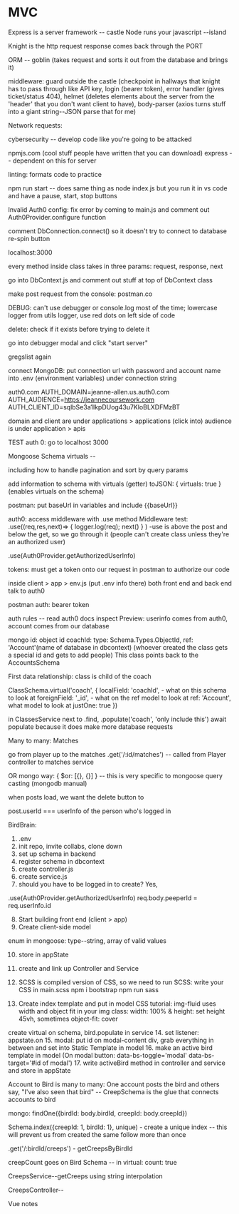 # MVC

<!-- #region [DECEMBER NOTES] -->
<!-- SECTION Nov 28, 2022 -->

Express is a server framework -- castle
Node runs your javascript --island

Knight is the http request
response comes back through the PORT

ORM -- goblin (takes request and sorts it out from the database and brings it)

middleware: guard outside the castle (checkpoint in hallways that knight has to pass through like API key, login (bearer token), error handler (gives ticket/status 404), helmet (deletes elements about the server from the 'header' that you don't want client to have), body-parser (axios turns stuff into a giant string--JSON parse that for me)

Network requests: 

cybersecurity -- develop code like you're going to be attacked

npmjs.com (cool stuff people have written that you can download)
express -- dependent on this for server

linting: formats code to practice 

<!-- STUB important -->
npm run start -- does same thing as node index.js but you run it in vs code and have a pause, start, stop buttons

Invalid Auth0 config: fix error by coming to main.js and comment out Auth0Provider.configure function

comment DbConnection.connect() so it doesn't try to connect to database
re-spin button

localhost:3000

every method inside class takes in three params: request, response, next

go into DbContext.js and comment out stuff at top of DbContext class

make post request from the console: postman.co

DEBUG: can't use debugger or console.log most of the time; 
lowercase logger from utils logger, use red dots on left side of code 

delete: check if it exists before trying to delete it

<!-- STUB start server in vs code -->
go into debugger modal and click "start server"


<!-- NOTE notes in Source/Codeworks/burgerShack -->

<!-- SECTION Nov 29, 2022 -->
gregslist again 

<!-- STUB [CONNECT MONGO DB] -->
connect MongoDB: put connection url with password and account name into .env (environment variables) under connection string

<!-- STUB [CONNECT AUTH 0] -->

auth0.com 
AUTH_DOMAIN=jeanne-allen.us.auth0.com
AUTH_AUDIENCE=https://jeannecoursework.com
AUTH_CLIENT_ID=sqlbSe3a1IkpDUog43u7KloBLXDFMzBT

domain and client are under applications > applications (click into)
audience is under application > apis

<!-- FIXME -->
TEST auth 0: go to localhost 3000

Mongoose Schema virtuals -- 

<!-- NOTE notes in Source/Codeworks/gregslist-node -->

including how to handle pagination and sort by query params

<!-- SECTION Nov 30, 2022 -->

add information to schema with virtuals (getter)
toJSON: { virtuals: true } (enables virtuals on the schema)

postman: put baseUrl in variables and include {{baseUrl}}

<!-- STUB auth0 -->
auth0: access middleware with .use method
Middleware test: .use((req,res,next)=> { logger.log(req); next() } ) -use is above the post and below the get, so we go through it (people can't create class unless they're an authorized user)

.use(Auth0Provider.getAuthorizedUserInfo)

tokens: must get a token onto our request in postman to authorize our code

inside client  > app > env.js (put .env info there)
both front end and back end talk to auth0 

postman auth: bearer token

auth rules -- read auth0 docs
inspect Preview: userinfo comes from auth0, account comes from our database

mongo id: object id
coachId: type: Schema.Types.ObjectId, ref: 'Account'(name of database in dbcontext) (whoever created the class gets a special id and gets to add people)
This class points back to the AccountsSchema

<!-- STUB [Data Relationships] -->

First data relationship: class is child of the coach

ClassSchema.virtual('coach', {
    localField: 'coachId', - what on this schema to look at
    foreignField: '_id', - what on the ref model to look at
    ref: 'Account', what model to look at
    justOne: true
})

in ClassesService next to .find, .populate('coach', 'only include this')
await populate because it does make more database requests

Many to many: Matches

go from player up to the matches .get('/:id/matches') -- called from Player controller to matches service

OR mongo way: { $or: [{}, {}] } -- this is very specific to mongoose
query casting (mongodb manual)

when posts load, we want the delete button to 

post.userId === userInfo of the person who's logged in

<!--  -->

<!-- #endregion -->

<!-- #region [DECEMBER NOTES] -->

<!-- SECTION Dec 1, 2022 -->

BirdBrain: 
1. .env 
2. init repo, invite collabs, clone down
3. set up schema in backend
4. register schema in dbcontext
5. create controller.js
6. create service.js
7. should you have to be logged in to create? Yes, 

.use(Auth0Provider.getAuthorizedUserInfo)
req.body.peeperId = req.userInfo.id

8. Start building front end (client > app)
9. Create client-side model

enum in mongoose: type--string, array of valid values
 <!--NOTE do maxlength on strings  -->

10. store in appState
11. create and link up Controller and Service
12. SCSS is compiled version of CSS, so we need to run SCSS:
write your CSS in main.scss
npm i bootstrap
npm run sass

13. Create index template and put in model 
CSS tutorial: img-fluid uses width and object fit
in your img class:
    width: 100% & height: set height 45vh, sometimes object-fit: cover
<!-- FIXME how to get peeper image from peeper ID?  -->
create virtual on schema, bird.populate in service
14. set listener: appstate.on
15. modal: put id on modal-content div, grab everything in between and set into Static Template in model
16. make an active bird template in model (On modal button: data-bs-toggle='modal' data-bs-target='#id of modal')
17. write activeBird method in controller and service and store in appState

Account to Bird is many to many: 
One account posts the bird and others say, "I've also seen that bird" -- CreepSchema is the glue that connects accounts to bird

mongo: findOne({birdId: body.birdId, creepId: body.creepId}) 

<!-- STUB look into mongodb create index -->
Schema.index({creepId: 1, birdId: 1}, unique) - create a unique index -- this will prevent us from created the same follow more than once

.get('/:birdId/creeps') - getCreepsByBirdId

creepCount goes on Bird Schema -- in virtual: count: true

CreepsService--getCreeps using string interpolation

CreepsController-- 

<!-- SECTION December 5, 2022 -->

Vue notes




<!-- #endregion -->

